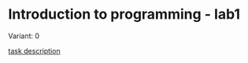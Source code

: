# Introduction to programming - lab1

Variant: 0

[task description](https://github.com/ProgramEngineeringKPI/Introduction-To-Programming/blob/master/labs_spring_2019/assignment_2.md)